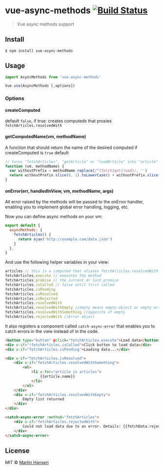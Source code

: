 # vue-async-methods [![Build Status](https://travis-ci.org/mokkabonna/vue-async-methods.svg?branch=master)](https://travis-ci.org/mokkabonna/vue-async-methods)

> Vue async methods support

## Install

```
$ npm install vue-async-methods
```

## Usage

```javascript
import AsyncMethods from 'vue-async-methods'

Vue.use(AsyncMethods [,options])
```

### Options

#### createComputed 

default `false`, if true: creates computeds that proxies `fetchArticles.resolvedWith`

#### getComputedName(vm, methodName)

A function that should return the name of the desired computed if createComputed is `true`
default
```js
// turns "fetchArticles", "getArticle" or "loadArticle" into "article" computed
function (vm, methodName) {
  var withoutPrefix = methodName.replace(/^(fetch|get|load)/, '')
  return withoutPrefix.slice(0, 1).toLowerCase() + withoutPrefix.slice(1)
}
```

#### onError(err, handledInView, vm, methodName, args)

All error raised by the methods will be passed to the onError handler, enabling you to implement
global error handling, logging, etc.

Now you can define async methods on your vm:

```javascript
export default {
  asyncMethods: {
    fetchArticles() {
      return ajax('http://example.com/data.json')
    }
  },
}
```

And use the following helper variables in your view:

```js
articles // this is a computed that aliases fetchArticles.resolvedWith
fetchArticles.execute // executes the method
fetchArticles.promise // the current or last promise
fetchArticles.isCalled // false until first called
fetchArticles.isPending
fetchArticles.isResolved
fetchArticles.isRejected
fetchArticles.resolvedWith
fetchArticles.resolvedWithEmpty //empty means empty object or empty array
fetchArticles.resolvedWithSomething //opposite of empty
fetchArticles.rejectedWith //Error object
```

It also registers a component called `catch-async-error` that enables you to catch errors in the view instead of in the code.


```html
<button type="button" @click="fetchArticles.execute">Load data</button>
<div v-if="!fetchArticles.isCalled">Click button to load data</div>
<div v-if="fetchArticles.isPending">Loading data...</div>

<div v-if="fetchArticles.isResolved">
    <div v-if="fetchArticles.resolvedWithSomething">
        <ul>
            <li v-for="article in articles">
                {{article.name}}
            </li>
        </ul>
    </div>
    <div v-if="fetchArticles.resolvedWithEmpty">
        Empty list returned
    </div>
</div>

<catch-async-error :method="fetchArticles">
    <div v-if="fetchArticles.rejectedWith">
        Could not load data due to an error. Details: {{fetchData.rejectedWith.message}}
    </div>
</catch-async-error>
```

## License

MIT © [Martin Hansen](http://martinhansen.com)
